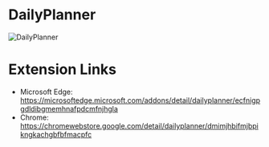 # DailyPlanner

![DailyPlanner](https://github.com/GittyHarsha/DailyPlanner/assets/96897754/1ebde2f7-5ec7-42cb-a4ce-f6e03a1ce8b4)

# Extension Links
- Microsoft Edge: https://microsoftedge.microsoft.com/addons/detail/dailyplanner/ecfnigpgdldibgmemhnafpdcmfnjhgla
- Chrome: https://chromewebstore.google.com/detail/dailyplanner/dmimjhbifmjbpikngkachgbfbfmacpfc

